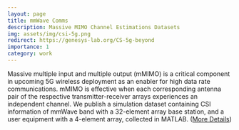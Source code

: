 ```yaml
---
layout: page
title: mmWave Comms
description: Massive MIMO Channel Estimations Datasets
img: assets/img/csi-5g.png
redirect: https://genesys-lab.org/CS-5g-beyond
importance: 1
category: work
---
```


Massive multiple input and multiple output (mMIMO) is a critical component in upcoming 5G wireless deployment as an enabler for high data rate communications. mMIMO is effective when each corresponding antenna pair of the respective transmitter-receiver arrays experiences an independent channel. We publish a simulation dataset containing CSI information of mmWave band with a 32-element array base station, and a user equipment with a 4-element array, collected in MATLAB. (<a href="https://genesys-lab.org/CS-5g-beyond" target="_blank">More Details</a>)

